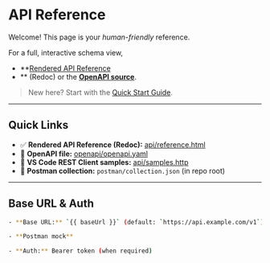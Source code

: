 # API Reference

Welcome! This page is your _human-friendly_ reference.

For a full, interactive schema view,

- **[Rendered API Reference](./reference.html)
- ** (Redoc) or the **[OpenAPI source](../openapi/openapi.yaml)**.

> New here? Start with the [Quick Start Guide](../guides/quick-start.md).

---

## Quick Links

- ✅ **Rendered API Reference (Redoc):** [api/reference.html](./reference.html)  
- 🧾 **OpenAPI file:** [openapi/openapi.yaml](../openapi/openapi.yaml)  
- 🧪 **VS Code REST Client samples:** [api/samples.http](./samples.http)  
- 🔁 **Postman collection:** `postman/collection.json` (in repo root)  

---

## Base URL & Auth

```bash
- **Base URL:** `{{ baseUrl }}` (default: `https://api.example.com/v1`)

- **Postman mock**

- **Auth:** Bearer token (when required)
